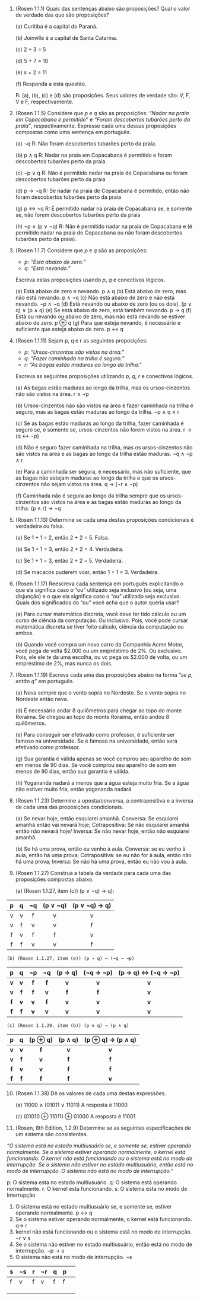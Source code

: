 1. (Rosen 1.1.1) Quais das sentenças abaixo são proposições? Qual o valor de verdade das que são proposições?
    
    (a) Curitiba é a capital do Paraná.
    
    (b) Joinville é a capital de Santa Catarina.
    
    (c) 2 + 3 = 5
    
    (d) 5 + 7 = 10
    
    (e) x + 2 = 11
    
    (f) Responda a esta questão.
    
	R: (a), (b), (c) e (d) são proposições. Seus valores de verdade são: V, F, V e F, respectivamente.
	
2. (Rosen 1.1.5) Considere que _p_ e _q_ são as proposições: _“Nadar na praia em Copacabana é permitido”_ e _“Foram descobertos tubarões perto da praia”_, respectivamente. Expresse cada uma dessas proposições compostas como uma sentença em português.
    
    (a) ¬q
    R: Não foram descobertos tubarões perto da praia.
    
    (b) p ∧ q
    R: Nadar na praia em Copacabana é permitido e foram descobertos tubarões perto da praia.
    
    (c) ¬p ∨ q
    R: Não é permitido nadar na praia de Copacabana ou foram descobertos tubarões perto da praia
    
    (d) p → ¬q
	R: Se nadar na praia de Copacabana é permitido, então não foram descobertos tubarões perto da praia
	
    (g) p ↔ ¬q
    R: É permitido nadar na praia de Copacabana se, e somente se, não forem descobertos tubarões perto da praia
    
    (h) ¬p ∧ (p ∨ ¬q)
    R: Não é permitido nadar na praia de Copacabana e (é permitido nadar na praia de Copacabana ou não foram descobertos tubarões perto da praia).
    
3. (Rosen 1.1.7) Considere que _p_ e _q_ são as proposições:
    
    - _p: “Está abaixo de zero.”_
    - _q: “Está nevando.”_
    
    Escreva estas proposições usando _p_, _q_ e conectivos lógicos.
    
    (a) Está abaixo de zero e nevando.
	    p ∧ q
    (b) Está abaixo de zero, mas não está nevando.
	    p ∧ ¬q
    (c) Não está abaixo de zero e não está nevando.
	    ¬p ∧ ¬q
    (d) Está nevando ou abaixo de zero (ou os dois).
	    (p ∨ q) ∨ (p ∧ q)
    (e) Se está abaixo de zero, está também nevando.
	    p → q
    (f) Está ou nevando ou abaixo de zero, mas não está nevando se estiver abaixo de zero.
	    p ⊕ q
    (g) Para que esteja nevando, é necessário e suficiente que esteja abaixo de zero.
	    p ↔ q
4. (Rosen 1.1.11) Sejam p, q e r as seguintes proposições:
    
    - _p: “Ursos-cinzentos são vistos na área.”_
    - _q: “Fazer caminhada na trilha é seguro.”_
    - _r: “As bagas estão maduras ao longo da trilha.”_
    
    Escreva as seguintes proposições utilizando _p_, _q_, _r_ e conectivos lógicos.
    
    (a) As bagas estão maduras ao longo da trilha, mas os ursos-cinzentos não são vistos na área.
	    r ∧ ¬p
	    
    (b) Ursos-cinzentos não são vistos na área e fazer caminhada na trilha é seguro, mas as bagas estão maduras ao longo da trilha.
	    ¬p ∧ q ∧ r
    
    (c) Se as bagas estão maduras ao longo da trilha, fazer caminhada é seguro se, e somente se, ursos-cinzentos não forem vistos na área.
	    r → (q ↔ ¬p)
	    
    (d) Não é seguro fazer caminhada na trilha, mas os ursos-cinzentos não são vistos na área e as bagas ao longo da trilha estão maduras.
		¬q ∧ ¬p ∧ r
		
    (e) Para a caminhada ser segura, é necessário, mas não suficiente, que as bagas não estejam maduras ao longo da trilha e que os ursos-cinzentos não sejam vistos na área.
	    q → (¬r ∧ ¬p)
	    
    (f) Caminhada não é segura ao longo da trilha sempre que os ursos-cinzentos são vistos na área e as bagas estão maduras ao longo da trilha.
	    (p ∧ r) → ¬q
	    
5. (Rosen 1.1.13) Determine se cada uma destas proposições condicionais é verdadeira ou falsa.
    
    (a) Se 1 + 1 = 2, então 2 + 2 = 5.
	    Falsa.
	    
    (b) Se 1 + 1 = 3, então 2 + 2 = 4.
	    Verdadeira.
	    
    (c) Se 1 + 1 = 3, então 2 + 2 = 5.
	    Verdadeira.
	    
    (d) Se macacos puderem voar, então 1 + 1 = 3.
	    Verdadeira.
	    
6. (Rosen 1.1.17) Reescreva cada sentença em português explicitando o que ela significa caso o “ou” utilizado seja inclusivo (ou seja, uma disjunção) e o que ela significa caso o “ou” utilizado seja exclusivo. Quais dos significados do “ou” você acha que o autor queria usar?
    
    (a) Para cursar matemática discreta, você deve ter tido cálculo ou um curso de ciência da computação.
	    Ou inclusivo. Pois, você pode cursar matemática discreta se tiver feito cálculo, ciência da computação ou ambos.
	    
    (b) Quando você compra um novo carro da Companhia Acme Motor, você pega de volta $2.000 ou um empréstimo de 2%.
	    Ou exclusivo. Pois, ele ele te da uma escolha, ou vc pega os $2.000 de volta, ou um empréstimo de 2%, mas nunca os dois.
	    
7. (Rosen 1.1.19) Escreva cada uma das proposições abaixo na forma _“se p, então q”_ em português.
    
    (a) Neva sempre que o vento sopra no Nordeste.
	    Se o vento sopra no Nordeste então neva.
	    
    (d) É necessário andar 8 quilômetros para chegar ao topo do monte Roraima.
	    Se chegou ao topo do monte Roraima, então andou 8 quilômetros.
	    
    (e) Para conseguir ser efetivado como professor, é suficiente ser famoso na universidade.
	    Se é famoso na universidade, então será efetivado como professor.
	    
    (g) Sua garantia é válida apenas se você comprou seu aparelho de som em menos de 90 dias.
	    Se você comprou seu aparelho de som em menos de 90 dias, então sua garantia é válida.
	    
    (h) Yogananda nadará a menos que a água esteja muito fria.
	    Se a água não estiver muito fria, então yogananda nadará

    
8. (Rosen 1.1.23) Determine a oposta/conversa, a contrapositiva e a inversa de cada uma das proposições condicionais.
    
    (a) Se nevar hoje, então esquiarei amanhã.
	    Conversa: Se esquiarei amanhã então vai nevará hoje;
	    Cotrapositiva: Se não esquiarei amanhã então não nevará hoje/
	    Inversa: Se não nevar hoje, então não esquiarei amanhã.
	    
    (b) Se há uma prova, então eu venho à aula.
	    Conversa: se eu venho à aula, então há uma prova;
	    Cotrapositiva: se eu não for à aula, então não há uma prova;
	    Inversa: Se não há uma prova, então eu não vou à aula.
	    
9. (Rosen 1.1.27) Construa a tabela da verdade para cada uma das proposições compostas abaixo.
    
    (a) (Rosen 1.1.27, item (c)) (p ∨ ¬q) → q): 

|  p  |  q  | ¬q  | (p ∨ ¬q) | (p ∨ ¬q) → q) |
| :-: | :-: | :-: | :------: | :-----------: |
|  v  |  v  |  f  |    v     |       v       |
|  v  |  f  |  v  |    v     |       f       |
|  f  |  v  |  f  |    f     |       v       |
|  f  |  f  |  v  |    v     |       f       |
    (b) (Rosen 1.1.27, item (e)) (p → q) ↔ (¬q → ¬p)

| **p** | **q** | **¬p** | **¬q** | **(p → q)** | **(¬q → ¬p)** | **(p → q) ↔ (¬q → ¬p)** |
| :---: | :---: | :----: | :----: | :---------: | :-----------: | :---------------------: |
| **v** | **v** | **f**  | **f**  |    **v**    |     **v**     |          **v**          |
| **v** | **f** | **f**  | **v**  |    **f**    |     **f**     |          **v**          |
| **f** | **v** | **v**  | **f**  |    **v**    |     **v**     |          **v**          |
| **f** | **f** | **v**  | **v**  |    **v**    |     **v**     |          **v**          |
    (c) (Rosen 1.1.29, item (b)) (p ⊕ q) → (p ∧ q)

|   p   |   q   | (p ⊕ q) | (p ∧ q) | (p ⊕ q) → (p ∧ q) |
| :---: | :---: | :-----: | :-----: | :---------------: |
| **v** | **v** |  **f**  |  **v**  |       **v**       |
| **v** | **f** |  **v**  |  **f**  |       **f**       |
| **f** | **v** |  **v**  |  **f**  |       **f**       |
| **f** | **f** |  **f**  |  **f**  |       **v**       |

10. (Rosen 1.1.38) Dê os valores de cada uma destas expressões.
    
    (a) 11000 ∧ (01011 ∨ 11011)
		A resposta é 11000

	(c) (01010 ⊕ 11011) ⊕ 01000
		A resposta é 11001
    
12. (Rosen, 8th Edition, 1.2.9) Determine se as seguintes especificações de um sistema são consistentes.
    

_“O sistema está no estado multiusuário se, e somente se, estiver operando normalmente. Se o sistema estiver operando normalmente, o kernel está funcionando. O kernel não está funcionando ou o sistema está no modo de interrupção. Se o sistema não estiver no estado multiusuário, então está no modo de interrupção. O sistema não está no modo de interrupção.”_

p: O sistema esta no estado multiusuário.
q: O sistema está operando normalmente.
r: O kernel esta funcionando.
s: O sistema esta no modo de Interrupção

1. O sistema está no estado multiusuário se, e somente se, estiver operando normalmente. 
	p ↔ q
2. Se o sistema estiver operando normalmente, o kernel está funcionando.
	q→ r
3.  kernel não está funcionando ou o sistema está no modo de interrupção.
	¬r ∨ s
4. Se o sistema não estiver no estado multiusuário, então está no modo de interrupção.
	¬p → s
5. O sistema não está no modo de interrupção.
	¬s


| s   | ¬s  | r   | ¬r  | q   | p   |     |
| --- | --- | --- | --- | --- | --- | --- |
| f   | v   | f   | v   | f   | f   |     |
|     |     |     |     |     |     |     |
|     |     |     |     |     |     |     |
|     |     |     |     |     |     |     |


